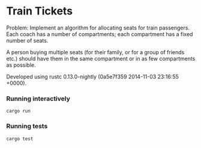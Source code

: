 # Train Tickets

Problem: Implement an algorithm for allocating seats for train passengers. Each coach has a number of compartments; each compartment has a fixed number of seats.

A person buying multiple seats (for their family, or for a group of friends etc.) should have them in the same compartment or in as few compartments as possible.

Developed using rustc 0.13.0-nightly (0a5e7f359 2014-11-03 23:16:55 +0000).

### Running interactively

```
cargo run
```

### Running tests

```
cargo test
```
